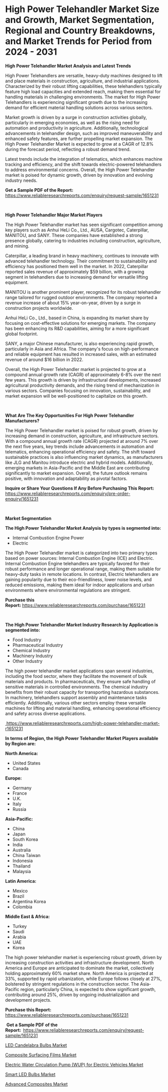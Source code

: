 <p><h1>High Power Telehandler Market Size and Growth, Market Segmentation, Regional and Country Breakdowns, and Market Trends for Period from 2024 -  2031</h1></p><p><strong>High Power Telehandler Market Analysis and Latest Trends</strong></p>
<p><p>High Power Telehandlers are versatile, heavy-duty machines designed to lift and place materials in construction, agriculture, and industrial applications. Characterized by their robust lifting capabilities, these telehandlers typically feature high load capacities and extended reach, making them essential for handling materials in challenging environments. The market for High Power Telehandlers is experiencing significant growth due to the increasing demand for efficient material handling solutions across various sectors.</p><p>Market growth is driven by a surge in construction activities globally, particularly in emerging economies, as well as the rising need for automation and productivity in agriculture. Additionally, technological advancements in telehandler design, such as improved maneuverability and enhanced safety features, are further propelling market expansion. The High Power Telehandler Market is expected to grow at a CAGR of 12.8% during the forecast period, reflecting a robust demand trend. </p><p>Latest trends include the integration of telematics, which enhances machine tracking and efficiency, and the shift towards electric-powered telehandlers to address environmental concerns. Overall, the High Power Telehandler market is poised for dynamic growth, driven by innovation and evolving industry needs.</p></p>
<p><strong>Get a Sample PDF of the Report:&nbsp;</strong> <a href="https://www.reliableresearchreports.com/enquiry/request-sample/1651231?utm_campaign=115&utm_medium=2&utm_source=Github&utm_content=ia&utm_term=26092024&utm_id=high-power-telehandler">https://www.reliableresearchreports.com/enquiry/request-sample/1651231</a></p>
<p>&nbsp;</p>
<p><strong>High Power Telehandler Major Market Players</strong></p>
<p><p>The High Power Telehandler market has seen significant competition among key players such as Anhui HeLi Co., Ltd., AUSA, Cargotec, Caterpillar, MANITOU, and SANY. These companies have established a strong presence globally, catering to industries including construction, agriculture, and mining.</p><p>Caterpillar, a leading brand in heavy machinery, continues to innovate with advanced telehandler technology. Their commitment to sustainability and efficiency has positioned them well in the market. In 2022, Caterpillar reported sales revenue of approximately $59 billion, with a growing segment in telehandlers due to increasing demand for versatile lifting equipment.</p><p>MANITOU is another prominent player, recognized for its robust telehandler range tailored for rugged outdoor environments. The company reported a revenue increase of about 15% year-on-year, driven by a surge in construction projects worldwide.</p><p>Anhui HeLi Co., Ltd., based in China, is expanding its market share by focusing on cost-effective solutions for emerging markets. The company has been enhancing its R&D capabilities, aiming for a more significant global footprint.</p><p>SANY, a major Chinese manufacturer, is also experiencing rapid growth, particularly in Asia and Africa. The company's focus on high-performance and reliable equipment has resulted in increased sales, with an estimated revenue of around $16 billion in 2022.</p><p>Overall, the High Power Telehandler market is projected to grow at a compound annual growth rate (CAGR) of approximately 6-8% over the next few years. This growth is driven by infrastructural developments, increased agricultural productivity demands, and the rising trend of mechanization in various sectors. Companies focusing on innovation, sustainability, and market expansion will be well-positioned to capitalize on this growth.</p></p>
<p>&nbsp;</p>
<p><strong>What Are The Key Opportunities For High Power Telehandler Manufacturers?</strong></p>
<p><p>The High Power Telehandler market is poised for robust growth, driven by increasing demand in construction, agriculture, and infrastructure sectors. With a compound annual growth rate (CAGR) projected at around 7% over the next five years, key trends include advancements in automation and telematics, enhancing operational efficiency and safety. The shift toward sustainable practices is also influencing market dynamics, as manufacturers like JLG and Manitou introduce electric and hybrid models. Additionally, emerging markets in Asia-Pacific and the Middle East are contributing significantly to market expansion. Overall, the future outlook remains positive, with innovation and adaptability as pivotal factors.</p></p>
<p><strong>Inquire or Share Your Questions If Any Before Purchasing This Report:</strong> <a href="https://www.reliableresearchreports.com/enquiry/pre-order-enquiry/1651231?utm_campaign=115&utm_medium=2&utm_source=Github&utm_content=ia&utm_term=26092024&utm_id=high-power-telehandler">https://www.reliableresearchreports.com/enquiry/pre-order-enquiry/1651231</a></p>
<p>&nbsp;</p>
<p><strong>Market Segmentation</strong></p>
<p><strong>The High Power Telehandler Market Analysis by types is segmented into:</strong></p>
<p><ul><li>Internal Combustion Engine Power</li><li>Electric</li></ul></p>
<p><p>The High Power Telehandler market is categorized into two primary types based on power sources: Internal Combustion Engine (ICE) and Electric. Internal Combustion Engine telehandlers are typically favored for their robust performance and longer operational range, making them suitable for heavy-duty tasks in remote locations. In contrast, Electric telehandlers are gaining popularity due to their eco-friendliness, lower noise levels, and reduced emissions, making them ideal for indoor applications and urban environments where environmental regulations are stringent.</p></p>
<p><strong>Purchase this Report:&nbsp;</strong><a href="https://www.reliableresearchreports.com/purchase/1651231?utm_campaign=115&utm_medium=2&utm_source=Github&utm_content=ia&utm_term=26092024&utm_id=high-power-telehandler">https://www.reliableresearchreports.com/purchase/1651231</a></p>
<p>&nbsp;</p>
<p><strong>The High Power Telehandler Market Industry Research by Application is segmented into:</strong></p>
<p><ul><li>Food Industry</li><li>Pharmaceutical Industry</li><li>Chemical Industry</li><li>Machinery Industry</li><li>Other Industry</li></ul></p>
<p><p>The high power telehandler market applications span several industries, including the food sector, where they facilitate the movement of bulk materials and products. In pharmaceuticals, they ensure safe handling of sensitive materials in controlled environments. The chemical industry benefits from their robust capacity for transporting hazardous substances. In machinery, telehandlers support assembly and maintenance tasks efficiently. Additionally, various other sectors employ these versatile machines for lifting and material handling, enhancing operational efficiency and safety across diverse applications.</p></p>
<p><a href="https://www.reliableresearchreports.com/high-power-telehandler-market-r1651231?utm_campaign=115&utm_medium=2&utm_source=Github&utm_content=ia&utm_term=26092024&utm_id=high-power-telehandler">&nbsp;https://www.reliableresearchreports.com/high-power-telehandler-market-r1651231</a></p>
<p><strong>In terms of Region, the High Power Telehandler Market Players available by Region are:</strong></p>
<p>
    <p> <strong> North America: </strong>
        <ul>
            <li>United States</li>
            <li>Canada</li>
        </ul>
        </p> 
    <p> <strong> Europe: </strong>
        <ul>
            <li>Germany</li>
            <li>France</li>
            <li>U.K.</li>
            <li>Italy</li>
            <li>Russia</li>
        </ul>
        </p> 
    <p> <strong> Asia-Pacific: </strong>
        <ul>
            <li>China</li>
            <li>Japan</li>
            <li>South Korea</li>
            <li>India</li>
            <li>Australia</li>
            <li>China Taiwan</li>
            <li>Indonesia</li>
            <li>Thailand</li>
            <li>Malaysia</li>
        </ul>
        </p> 
    <p> <strong> Latin America: </strong>
        <ul>
            <li>Mexico</li>
            <li>Brazil</li>
            <li>Argentina Korea</li>
            <li>Colombia</li>
        </ul>
        </p> 
    <p> <strong> Middle East & Africa: </strong>
        <ul>
            <li>Turkey</li>
            <li>Saudi</li>
            <li>Arabia</li>
            <li>UAE</li>
            <li>Korea</li>
        </ul>
    </p>
    </p>
<p><p>The high power telehandler market is experiencing robust growth, driven by increasing construction activities and infrastructure development. North America and Europe are anticipated to dominate the market, collectively holding approximately 60% market share. North America is projected at 33%, supported by rapid urbanization, while Europe follows closely at 27%, bolstered by stringent regulations in the construction sector. The Asia-Pacific region, particularly China, is expected to show significant growth, contributing around 25%, driven by ongoing industrialization and development projects.</p></p>
<p><strong>Purchase this Report: </strong><a href="https://www.reliableresearchreports.com/purchase/1651231?utm_campaign=115&utm_medium=2&utm_source=Github&utm_content=ia&utm_term=26092024&utm_id=high-power-telehandler">https://www.reliableresearchreports.com/purchase/1651231</a></p>
<p>&nbsp;<strong>Get a Sample PDF of the Report:&nbsp;&nbsp;</strong><a href="https://www.reliableresearchreports.com/enquiry/request-sample/1651231?utm_campaign=115&utm_medium=2&utm_source=Github&utm_content=ia&utm_term=26092024&utm_id=high-power-telehandler">https://www.reliableresearchreports.com/enquiry/request-sample/1651231</a></p>
<p><strong></strong></p>
<p><p><a href="https://issuu.com/reportprime-2/docs/led-candelabra-bulbs-market-size-20_a39aef7bebcf47?utm_campaign=115&utm_medium=2&utm_source=Github&utm_content=ia&utm_term=26092024&utm_id=high-power-telehandler">LED Candelabra Bulbs Market</a></p><p><a href="https://www.linkedin.com/pulse/analyzing-composite-surfacing-films-market-dynamics-growth-drivers-nhkwf?utm_campaign=115&utm_medium=2&utm_source=Github&utm_content=ia&utm_term=26092024&utm_id=high-power-telehandler">Composite Surfacing Films Market</a></p><p><a href="https://github.com/JakirUddin651/Market-Research-Report-List-1/blob/main/electric-water-circulation-pump-wup-for-electric-vehicles-market.md?utm_campaign=115&utm_medium=2&utm_source=Github&utm_content=ia&utm_term=26092024&utm_id=high-power-telehandler">Electric Water Circulation Pump (WUP) for Electric Vehicles Market</a></p><p><a href="https://issuu.com/reportprime-2/docs/smart-led-bulbs-market-size-2030.pp_25860776dd7950?utm_campaign=115&utm_medium=2&utm_source=Github&utm_content=ia&utm_term=26092024&utm_id=high-power-telehandler">Smart LED Bulbs Market</a></p><p><a href="https://www.linkedin.com/pulse/advanced-composites-market-evolution-global-trends-regional-yycef?utm_campaign=115&utm_medium=2&utm_source=Github&utm_content=ia&utm_term=26092024&utm_id=high-power-telehandler">Advanced Composites Market</a></p></p>